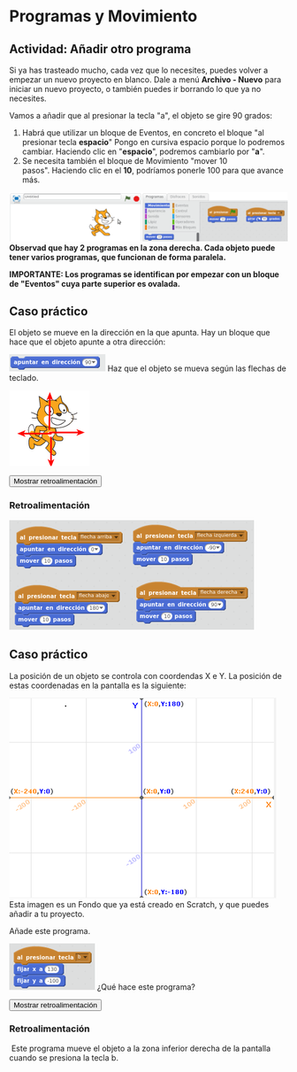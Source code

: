 
# Programas y Movimiento

## Actividad: Añadir otro programa

Si ya has trasteado mucho, cada vez que lo necesites, puedes volver a empezar un nuevo proyecto en blanco. Dale a menú **Archivo - Nuevo** para iniciar un nuevo proyecto, o también puedes ir borrando lo que ya no necesites.

Vamos a añadir que al presionar la tecla "a", el objeto se gire 90 grados:

1. Habrá que utilizar un bloque de Eventos, en concreto el bloque "al presionar tecla **espacio**" Pongo en cursiva espacio porque lo podremos cambiar. Haciendo clic en "**espacio**", podremos cambiarlo por "**a**".
1. Se necesita también el bloque de Movimiento "mover 10 pasos". Haciendo clic en el **10**, podríamos ponerle 100 para que avance más.

![](img/Seleccion_018.1.png)
**Observad que hay 2 programas en la zona derecha. Cada objeto puede tener varios programas, que funcionan de forma paralela.**

**IMPORTANTE: Los programas se identifican por empezar con un bloque de "Eventos" cuya parte superior es ovalada.**

## Caso práctico

El objeto se mueve en la dirección en la que apunta. Hay un bloque que hace que el objeto apunte a otra dirección:

![](img/Seleccion_049.png)
Haz que el objeto se mueva según las flechas de teclado.

![](img/Seleccion_079.png)
<script type="text/javascript">var feedbackquesFeedback0b131text = "Mostrar retroalimentación";</script><input type="button" name="toggle-feedback-quesFeedback0b131" value="Mostrar retroalimentación" class="feedbackbutton" onclick="$exe.toggleFeedback(this,true);return false" />

### Retroalimentación

![](img/Seleccion_080.png)
## Caso práctico

La posición de un objeto se controla con coordendas X e Y. La posición de estas coordenadas en la pantalla es la siguiente:

![](img/Seleccion_051.png)
Esta imagen es un Fondo que ya está creado en Scratch, y que puedes añadir a tu proyecto.



Añade este programa.

![](img/Seleccion_050.1.png)
¿Qué hace este programa?

<script type="text/javascript">var feedbackquesFeedback0b132text = "Mostrar retroalimentación";</script><input type="button" name="toggle-feedback-quesFeedback0b132" value="Mostrar retroalimentación" class="feedbackbutton" onclick="$exe.toggleFeedback(this,true);return false" />

### Retroalimentación

 Este programa mueve el objeto a la zona inferior derecha de la pantalla cuando se presiona la tecla b.

